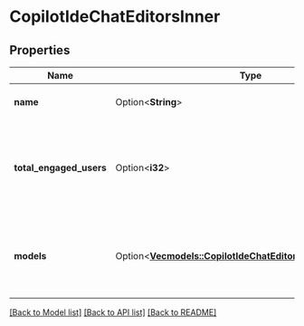# CopilotIdeChatEditorsInner

## Properties

Name | Type | Description | Notes
------------ | ------------- | ------------- | -------------
**name** | Option<**String**> | Name of the given editor. | [optional]
**total_engaged_users** | Option<**i32**> | The number of users who prompted Copilot Chat in the specified editor. | [optional]
**models** | Option<[**Vec<models::CopilotIdeChatEditorsInnerModelsInner>**](copilot_ide_chat_editors_inner_models_inner.md)> | List of model metrics for custom models and the default model. | [optional]

[[Back to Model list]](../README.md#documentation-for-models) [[Back to API list]](../README.md#documentation-for-api-endpoints) [[Back to README]](../README.md)


